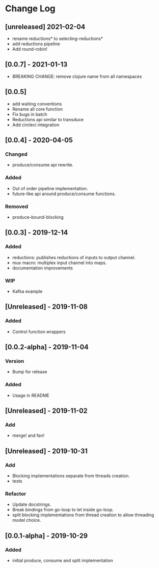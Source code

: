 # Change Log

## [unreleased] 2021-02-04

- rename reductions* to selecting-reductions*
- add reductions pipeline
- Add round-robin!

## [0.0.7] - 2021-01-13

- BREAKING CHANGE: remove clojure name from all namespaces

## [0.0.5]

- add waiting conventions
- Rename all core function
- Fix bugs in batch
- Reductions api similar to transduce
- Add circleci integration

## [0.0.4] - 2020-04-05

### Changed

- produce/consume api rewrite.

### Added
- Out of order pipeline implementation.
- future-like api around produce/consume functions.

### Removed
- produce-bound-blocking

## [0.0.3] - 2019-12-14
### Added
- reductions: publishes reductions of inputs to output channel.
- mux macro: multiplex input channel into maps.
- documentation improvements

### WIP
- Kafka example

## [Unreleased] - 2019-11-08
### Added
- Control function wrappers

## [0.0.2-alpha] - 2019-11-04
### Version
- Bump for release

### Added
- Usage in README

## [Unreleased] - 2019-11-02
### Add
- merge! and fan!

## [Unreleased] - 2019-10-31
### Add
- Blocking implementations separate from threads creation.
- tests

### Refactor
- Update docstrings.
- Break bindings from go-loop to let inside go-loop.
- split blocking implementations from thread creation to allow threading model choice.

## [0.0.1-alpha] - 2019-10-29
### Added
- initial produce, consume and split implementation
